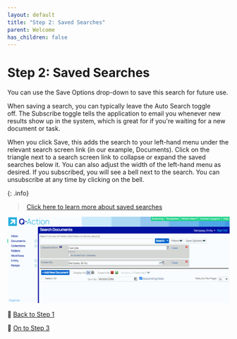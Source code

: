 ```yaml
---
layout: default
title: "Step 2: Saved Searches"
parent: Welcome
has_children: false
---
```

# Step 2: Saved Searches

You can use the Save Options drop-down to save this search for future use.

When saving a search, you can typically leave the Auto Search toggle off. The Subscribe toggle tells the application to email you whenever new results show up in the system, which is great for if you're waiting for a new document or task.

When you click Save, this adds the search to your left-hand menu under the relevant search screen link (in our example, Documents). Click on the triangle next to a search screen link to collapse or expand the saved searches below it. You can also adjust the width of the left-hand menu as desired. If you subscribed, you will see a bell next to the search. You can unsubscribe at any time by clicking on the bell.

{: .info}
> [Click here to learn more about saved searches](/docs/performing-searches/saved-search/)


![](/assets/images/save-search.gif)

 [Back to Step 1](/getting-started/1-classifications)

 [On to Step 3](/getting-started/3-inbox)